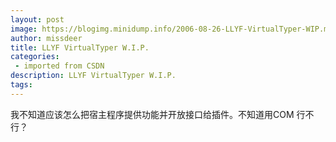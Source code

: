 ```yaml
---
layout: post
image: https://blogimg.minidump.info/2006-08-26-LLYF-VirtualTyper-WIP.md
author: missdeer
title: LLYF VirtualTyper W.I.P.
categories: 
 - imported from CSDN
description: LLYF VirtualTyper W.I.P.
tags: 
---
```


我不知道应该怎么把宿主程序提供功能并开放接口给插件。不知道用COM 行不行？

